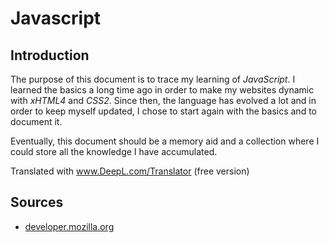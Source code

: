 # Javascript

## Introduction

The purpose of this document is to trace my learning of *JavaScript*. I learned the basics a long time ago in order to make my websites dynamic with *xHTML4* and *CSS2*. Since then, the language has evolved a lot and in order to keep myself updated, I chose to start again with the basics and to document it.

Eventually, this document should be a memory aid and a collection where I could store all the knowledge I have accumulated.

Translated with www.DeepL.com/Translator (free version)

## Sources

- [developer.mozilla.org](https://developer.mozilla.org/fr/docs/Web/JavaScript/Guide/Introduction)
